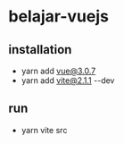 # belajar-vuejs

## installation

- yarn add vue@3.0.7
- yarn add vite@2.1.1 --dev

## run

- yarn vite src
